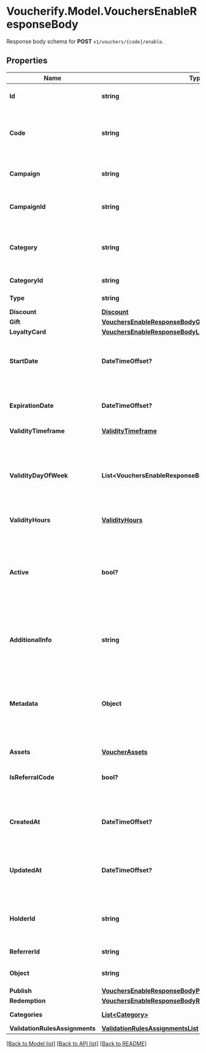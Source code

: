 # Voucherify.Model.VouchersEnableResponseBody
Response body schema for **POST** `v1/vouchers/{code}/enable`.

## Properties

Name | Type | Description | Notes
------------ | ------------- | ------------- | -------------
**Id** | **string** | Assigned by the Voucherify API, identifies the voucher. | [optional] 
**Code** | **string** | A code that identifies a voucher. Pattern can use all letters of the English alphabet, Arabic numerals, and special characters. | [optional] 
**Campaign** | **string** | A unique campaign name, identifies the voucher&#39;s parent campaign. | [optional] 
**CampaignId** | **string** | Assigned by the Voucherify API, identifies the voucher&#39;s parent campaign. | [optional] 
**Category** | **string** | Tag defining the category that this voucher belongs to. Useful when listing vouchers using the List Vouchers endpoint. | [optional] 
**CategoryId** | **string** | Unique category ID assigned by Voucherify. | [optional] 
**Type** | **string** | Defines the type of the voucher.  | [optional] 
**Discount** | [**Discount**](Discount.md) |  | [optional] 
**Gift** | [**VouchersEnableResponseBodyGift**](VouchersEnableResponseBodyGift.md) |  | [optional] 
**LoyaltyCard** | [**VouchersEnableResponseBodyLoyaltyCard**](VouchersEnableResponseBodyLoyaltyCard.md) |  | [optional] 
**StartDate** | **DateTimeOffset?** | Activation timestamp defines when the code starts to be active in ISO 8601 format. Voucher is *inactive before* this date.  | [optional] 
**ExpirationDate** | **DateTimeOffset?** | Expiration timestamp defines when the code expires in ISO 8601 format.  Voucher is *inactive after* this date. | [optional] 
**ValidityTimeframe** | [**ValidityTimeframe**](ValidityTimeframe.md) |  | [optional] 
**ValidityDayOfWeek** | **List&lt;VouchersEnableResponseBody.ValidityDayOfWeekEnum&gt;** | Integer array corresponding to the particular days of the week in which the voucher is valid.  - &#x60;0&#x60; Sunday - &#x60;1&#x60; Monday - &#x60;2&#x60; Tuesday - &#x60;3&#x60; Wednesday - &#x60;4&#x60; Thursday - &#x60;5&#x60; Friday - &#x60;6&#x60; Saturday | [optional] 
**ValidityHours** | [**ValidityHours**](ValidityHours.md) |  | [optional] 
**Active** | **bool?** | A flag to toggle the voucher on or off. You can disable a voucher even though it&#39;s within the active period defined by the &#x60;start_date&#x60; and &#x60;expiration_date&#x60;.    - &#x60;true&#x60; indicates an *active* voucher - &#x60;false&#x60; indicates an *inactive* voucher | [optional] 
**AdditionalInfo** | **string** | An optional field to keep any extra textual information about the code such as a code description and details. | [optional] 
**Metadata** | **Object** | The metadata object stores all custom attributes assigned to the code. A set of key/value pairs that you can attach to a voucher object. It can be useful for storing additional information about the voucher in a structured format. | [optional] 
**Assets** | [**VoucherAssets**](VoucherAssets.md) |  | [optional] 
**IsReferralCode** | **bool?** | Flag indicating whether this voucher is a referral code; &#x60;true&#x60; for campaign type &#x60;REFERRAL_PROGRAM&#x60;. | [optional] 
**CreatedAt** | **DateTimeOffset?** | Timestamp representing the date and time when the voucher was created. The value is shown in the ISO 8601 format. | [optional] 
**UpdatedAt** | **DateTimeOffset?** | Timestamp representing the date and time when the voucher was last updated in ISO 8601 format. | [optional] 
**HolderId** | **string** | Unique customer identifier of the redeemable holder. It equals to the customer ID assigned by Voucherify. | [optional] 
**ReferrerId** | **string** | Unique identifier of the referring person. | [optional] 
**Object** | **string** | The type of the object represented by JSON. Default is &#x60;voucher&#x60;. | [optional] [default to "voucher"]
**Publish** | [**VouchersEnableResponseBodyPublish**](VouchersEnableResponseBodyPublish.md) |  | [optional] 
**Redemption** | [**VouchersEnableResponseBodyRedemption**](VouchersEnableResponseBodyRedemption.md) |  | [optional] 
**Categories** | [**List&lt;Category&gt;**](Category.md) | Contains details about the category. | [optional] 
**ValidationRulesAssignments** | [**ValidationRulesAssignmentsList**](ValidationRulesAssignmentsList.md) |  | [optional] 

[[Back to Model list]](../README.md#documentation-for-models) [[Back to API list]](../README.md#documentation-for-api-endpoints) [[Back to README]](../README.md)

